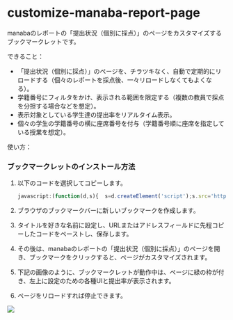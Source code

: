 # customize-manaba-report-page
manabaのレポートの「提出状況（個別に採点）」のページをカスタマイズするブックマークレットです。


できること：
* 「提出状況（個別に採点）」のページを、チラツキなく、自動で定期的にリロードする（個々のレポートを採点後、一々リロードしなくてもよくなる）。
* 学籍番号にフィルタをかけ、表示される範囲を限定する（複数の教員で採点を分担する場合などを想定）。
* 表示対象としている学生達の提出率をリアルタイム表示。
* 個々の学生の学籍番号の横に座席番号を付与（学籍番号順に座席を指定している授業を想定）。

使い方：
### ブックマークレットのインストール方法

1. 以下のコードを選択してコピーします。

   ```javascript
   javascript:(function(d,s){  s=d.createElement('script');s.src='https://atsuhiko-maeda.github.io/customize-manaba-report-page/customizeManabaReportPage.js';d.body.appendChild(s);})(document)

2. ブラウザのブックマークバーに新しいブックマークを作成します。
3. タイトルを好きな名前に設定し、URLまたはアドレスフィールドに先程コピーしたコードをペーストし、保存します。
4. その後は、manabaのレポートの「提出状況（個別に採点）」のページを開き、ブックマークをクリックすると、ページがカスタマイズされます。
5. 下記の画像のように、ブックマークレットが動作中は、ページに緑の枠が付き、左上に設定のための各種UIと提出率が表示されます。
6. ページをリロードすれば停止できます。

<img src="https://github.com/atsuhiko-maeda/customize-manaba-report-page/blob/main/screenshot.png">
